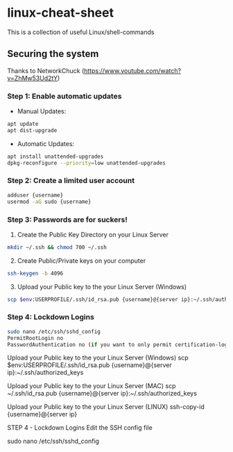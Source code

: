# linux-cheat-sheet
This is a collection of useful Linux/shell-commands

## Securing the system
Thanks to NetworkChuck (https://www.youtube.com/watch?v=ZhMw53Ud2tY)

### Step 1: Enable automatic updates
* Manual Updates:
```sh
apt update
apt dist-upgrade
``` 

* Automatic Updates:
```sh
apt install unattended-upgrades
dpkg-reconfigure --priority=low unattended-upgrades
``` 

### Step 2: Create a limited user account
```sh
adduser {username}
usermod -aG sudo {username}
``` 

### Step 3: Passwords are for suckers!
1) Create the Public Key Directory on your Linux Server
```sh
mkdir ~/.ssh && chmod 700 ~/.ssh
```
2) Create Public/Private keys on your computer
```sh
ssh-keygen -b 4096
```
3) Upload your Public key to the your Linux Server (Windows)
```sh
scp $env:USERPROFILE/.ssh/id_rsa.pub {username}@{server ip}:~/.ssh/authorized_keys
``` 

### Step 4: Lockdown Logins
```sh
sudo nano /etc/ssh/sshd_config
PermitRootLogin no
PasswordAuthentication no (if you want to only permit certification-login)
```




Upload your Public key to the your Linux Server (Windows)
scp $env:USERPROFILE/.ssh/id_rsa.pub {username}@{server ip}:~/.ssh/authorized_keys

Upload your Public key to the your Linux Server (MAC)
scp ~/.ssh/id_rsa.pub {username}@{server ip}:~/.ssh/authorized_keys

Upload your Public key to the your Linux Server (LINUX)
ssh-copy-id {username}@{server ip}


STEP 4 - Lockdown Logins
Edit the SSH config file

sudo nano /etc/ssh/sshd_config
